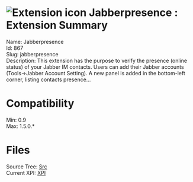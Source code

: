 # ![Extension icon](https://addons.thunderbird.net/static/img/addon-icons/default-64.png) Jabberpresence : Extension Summary

Name: Jabberpresence  
Id: 867  
Slug: jabberpresence  
Description: This extension has the purpose to verify the presence (online status) of your Jabber IM contacts. Users can add their Jabber accounts (Tools-&gt;Jabber Account Setting). A new panel is added in the bottom-left corner, listing contacts presence...
  

# Compatibility
Min: 0.9  
Max: 1.5.0.*  

# Files

Source Tree: [Src](C:/Dev/Thunderbird/ThunderKdB/xall/xOther/867-jabberpresence/src)  
Current XPI: [XPI](C:/Dev/Thunderbird/ThunderKdB/xall/xOther/867-jabberpresence/xpi)  



